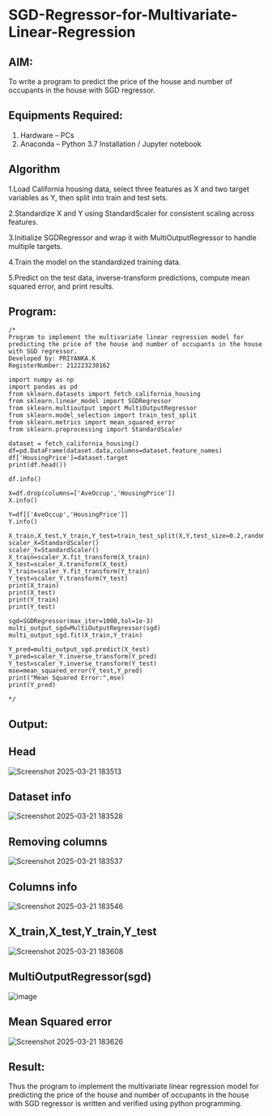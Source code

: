# SGD-Regressor-for-Multivariate-Linear-Regression

## AIM:
To write a program to predict the price of the house and number of occupants in the house with SGD regressor.

## Equipments Required:
1. Hardware – PCs
2. Anaconda – Python 3.7 Installation / Jupyter notebook

## Algorithm
1.Load California housing data, select three features as X and two target variables as Y, then split into train and test sets.

2.Standardize X and Y using StandardScaler for consistent scaling across features.

3.Initialize SGDRegressor and wrap it with MultiOutputRegressor to handle multiple targets.

4.Train the model on the standardized training data.

5.Predict on the test data, inverse-transform predictions, compute mean squared error, and print results.

## Program:
```
/*
Program to implement the multivariate linear regression model for predicting the price of the house and number of occupants in the house with SGD regressor.
Developed by: PRIYANKA.K
RegisterNumber: 212223230162

import numpy as np
import pandas as pd
from sklearn.datasets import fetch_california_housing
from sklearn.linear_model import SGDRegressor
from sklearn.multioutput import MultiOutputRegressor
from sklearn.model_selection import train_test_split
from sklearn.metrics import mean_squared_error
from sklearn.preprocessing import StandardScaler

dataset = fetch_california_housing()
df=pd.DataFrame(dataset.data,columns=dataset.feature_names)
df['HousingPrice']=dataset.target
print(df.head())

df.info()

X=df.drop(columns=['AveOccup','HousingPrice'])
X.info()

Y=df[['AveOccup','HousingPrice']]
Y.info()

X_train,X_test,Y_train,Y_test=train_test_split(X,Y,test_size=0.2,random_state=42)
scaler_X=StandardScaler()
scaler_Y=StandardScaler()
X_train=scaler_X.fit_transform(X_train)
X_test=scaler_X.transform(X_test)
Y_train=scaler_Y.fit_transform(Y_train)
Y_test=scaler_Y.transform(Y_test)
print(X_train)
print(X_test)
print(Y_train)
print(Y_test)

sgd=SGDRegressor(max_iter=1000,tol=1e-3)
multi_output_sgd=MultiOutputRegressor(sgd)
multi_output_sgd.fit(X_train,Y_train)

Y_pred=multi_output_sgd.predict(X_test)
Y_pred=scaler_Y.inverse_transform(Y_pred)
Y_test=scaler_Y.inverse_transform(Y_test)
mse=mean_squared_error(Y_test,Y_pred)
print("Mean Squared Error:",mse)
print(Y_pred)

*/
```

## Output:
## Head
![Screenshot 2025-03-21 183513](https://github.com/user-attachments/assets/ad9cac19-0c53-4d5c-a1be-5bfde6cf95c6)
## Dataset info
![Screenshot 2025-03-21 183528](https://github.com/user-attachments/assets/910dd336-e517-4537-b5d3-48db7514fd8f)
## Removing columns
![Screenshot 2025-03-21 183537](https://github.com/user-attachments/assets/fe28a0cd-3b96-4c0e-a1f9-2b2e5d8dbbea)
## Columns info
![Screenshot 2025-03-21 183546](https://github.com/user-attachments/assets/f7b5fb9d-3b9e-4374-b9f2-322e9c3626fd)

## X_train,X_test,Y_train,Y_test
![Screenshot 2025-03-21 183608](https://github.com/user-attachments/assets/e8c84223-7a5a-41dd-a4b0-93abed0d62ed)
## MultiOutputRegressor(sgd)
![image](https://github.com/user-attachments/assets/0b19f675-30d4-4d60-8e26-dd866d1ca975)
## Mean Squared error
![Screenshot 2025-03-21 183626](https://github.com/user-attachments/assets/06fe8bd0-7130-45d1-8788-cae333292a09)

## Result:
Thus the program to implement the multivariate linear regression model for predicting the price of the house and number of occupants in the house with SGD regressor is written and verified using python programming.
